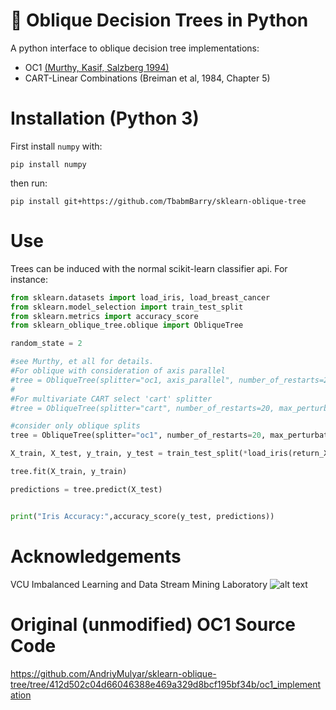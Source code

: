 # :deciduous_tree: Oblique Decision Trees in Python
A python interface to oblique decision tree implementations:

- OC1 [(Murthy, Kasif, Salzberg 1994)](https://arxiv.org/pdf/cs/9408103.pdf)
- CART-Linear Combinations (Breiman et al, 1984, Chapter 5)


# Installation (Python 3)

First install `numpy` with:

```
pip install numpy
```

then run:

```
pip install git+https://github.com/TbabmBarry/sklearn-oblique-tree
```


# Use

Trees can be induced with the normal scikit-learn classifier api. For instance:

```python
from sklearn.datasets import load_iris, load_breast_cancer
from sklearn.model_selection import train_test_split
from sklearn.metrics import accuracy_score
from sklearn_oblique_tree.oblique import ObliqueTree

random_state = 2

#see Murthy, et all for details.
#For oblique with consideration of axis parallel
#tree = ObliqueTree(splitter="oc1, axis_parallel", number_of_restarts=20, max_perturbations=5, random_state=random_state)
#
#For multivariate CART select 'cart' splitter
#tree = ObliqueTree(splitter="cart", number_of_restarts=20, max_perturbations=5, random_state=random_state)

#consider only oblique splits
tree = ObliqueTree(splitter="oc1", number_of_restarts=20, max_perturbations=5, random_state=random_state)

X_train, X_test, y_train, y_test = train_test_split(*load_iris(return_X_y=True), test_size=.4, random_state=random_state)

tree.fit(X_train, y_train)

predictions = tree.predict(X_test)


print("Iris Accuracy:",accuracy_score(y_test, predictions))
```

# Acknowledgements
VCU Imbalanced Learning and Data Stream Mining Laboratory     ![alt text](https://nlp.cs.vcu.edu/images/vcu_head_logo "VCU")


# Original (unmodified) OC1 Source Code
https://github.com/AndriyMulyar/sklearn-oblique-tree/tree/412d502c04d66046388e469a329d8bcf195bf34b/oc1_implementation
